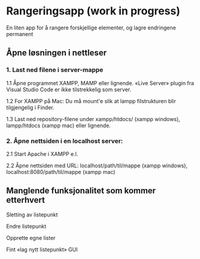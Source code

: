 # Rangeringsapp (work in progress)
En liten app for å rangere forskjellige elementer, og lagre endringene permanent

## Åpne løsningen i nettleser
### 1. Last ned filene i server-mappe
1.1 Åpne programmet XAMPP, MAMP eller lignende. «Live Server» plugin fra Visual Studio Code er ikke tilstrekkelig som server.

1.2 For XAMPP på Mac: Du må mount'e slik at lampp filstrukturen blir tilgjengelig i Finder.

1.3 Last ned repository-filene under xampp/htdocs/ (xampp windows), lampp/htdocs (xampp mac) eller lignende. 

### 2. Åpne nettsiden i en localhost server:
2.1 Start Apache i XAMPP e.l.

2.2 Åpne nettsiden med URL: localhost/path/til/mappe (xampp windows), localhost:8080/path/til/mappe (xampp mac)

## Manglende funksjonalitet som kommer etterhvert
Sletting av listepunkt

Endre listepunkt

Opprette egne lister

Fint «lag nytt listepunkt» GUI